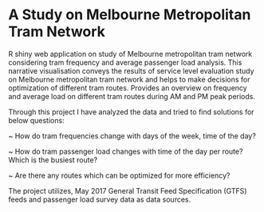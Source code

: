 # A Study on Melbourne Metropolitan Tram Network

R shiny web application on study of Melbourne metropolitan tram network considering tram frequency and average passenger load analysis.
This narrative visualisation conveys the results of service level evaluation study on Melbourne metropolitan tram network and helps to make decisions for optimization of different tram routes. Provides an overview on frequency and average load on different tram routes during AM and PM peak periods.

Through this project I have analyzed the data and tried to find solutions for below questions:

~ How do tram frequencies change with days of the week, time of the day?

~ How do tram passenger load changes with time of the day per route? Which is the busiest route? 

~ Are there any routes which can be optimized for more efficiency?

The project utilizes, May 2017 General Transit Feed Specification (GTFS) feeds and passenger load survey data as data sources.
